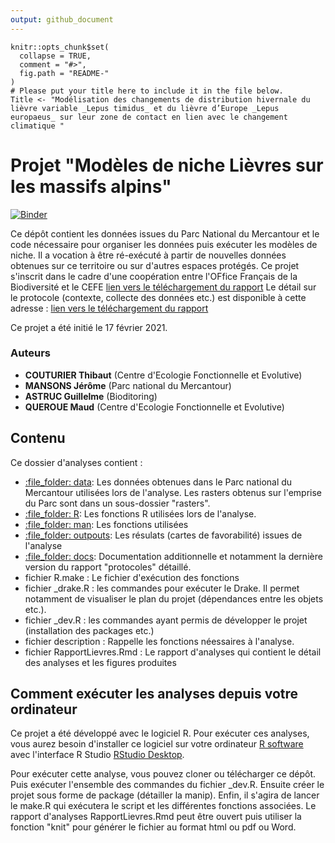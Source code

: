 ```yaml
---
output: github_document
---
```


<!-- README.md is generated from README.Rmd. Please edit that file -->

```{r, echo = FALSE}
knitr::opts_chunk$set(
  collapse = TRUE,
  comment = "#>",
  fig.path = "README-"
)
# Please put your title here to include it in the file below.
Title <- "Modélisation des changements de distribution hivernale du lièvre variable _Lepus timidus_ et du lièvre d’Europe _Lepus europaeus_ sur leur zone de contact en lien avec le changement climatique "
```

# Projet "Modèles de niche Lièvres sur les massifs alpins"

[![Binder](https://mybinder.org/badge_logo.svg)](https://mybinder.org/v2/gh/TCouturier/lievres/master?urlpath=rstudio)


Ce dépôt contient les données issues du Parc National du Mercantour et le code nécessaire pour organiser les données puis exécuter les modèles de niche. Il a vocation à être ré-exécuté à partir de nouvelles données obtenues sur ce territoire ou sur d'autres espaces protégés. Ce projet s'inscrit dans le cadre d'une coopération entre l'OFfice Français de la Biodiversité et le CEFE [lien vers le téléchargement du rapport](https://professionnels.ofb.fr/fr/node/400) 
Le détail sur le protocole (contexte, collecte des données etc.) est disponible à cette adresse :  [lien vers le téléchargement du rapport](https://mybinder.org/v2/gh/TCouturier/lievres/master?urlpath=rstudio)

Ce projet a été initié le 17 février 2021.


### Auteurs
- **COUTURIER Thibaut** (Centre d'Ecologie Fonctionnelle et Evolutive)
- **MANSONS Jérôme** (Parc national du Mercantour)
- **ASTRUC Guillelme** (Bioditoring)
- **QUEROUE Maud** (Centre d'Ecologie Fonctionnelle et Evolutive)


## Contenu

Ce dossier d'analyses contient :

  - [:file\_folder: data](/analysis/data): Les données obtenues dans le Parc national du Mercantour utilisées lors de l'analyse. Les rasters obtenus sur l'emprise du Parc sont dans un sous-dossier "rasters". 
  - [:file\_folder: R](/analysis/R): Les fonctions R utilisées lors de l'analyse.     
  - [:file\_folder: man](/analysis/man): Les fonctions utilisées
  - [:file\_folder: outpouts](/analysis/outpouts): Les résulats (cartes de favorabilité) issues de l'analyse
  - [:file\_folder:
    docs](/analysis/docs): Documentation additionnelle et notamment la dernière version du rapport "protocoles" détaillé.
  - fichier R.make : Le fichier d'exécution des fonctions
  - fichier _drake.R : les commandes pour exécuter le Drake. Il permet notamment de visualiser le plan du projet (dépendances entre les objets etc.).
  - fichier _dev.R : les commandes ayant permis de développer le projet (installation des packages etc.)
  - fichier description : Rappelle les fonctions néessaires à l'analyse.
  - fichier RapportLievres.Rmd : Le rapport d'analyses qui contient le détail des analyses et les figures produites

## Comment exécuter les analyses depuis votre ordinateur

Ce projet a été développé avec le logiciel R. Pour exécuter ces analyses, vous aurez besoin d'installer ce logiciel sur votre ordinateur [R software](https://cloud.r-project.org/) avec l'interface R Studio
 [RStudio Desktop](https://rstudio.com/products/rstudio/download/).

Pour exécuter cette analyse, vous pouvez cloner ou télécharger ce dépôt. Puis exécuter l'ensemble des commandes du fichier _dev.R. Ensuite créer le projet sous forme de package (détailler la manip). Enfin, il s'agira de lancer le make.R qui exécutera le script et les différentes fonctions associées.
Le rapport d'analyses RapportLievres.Rmd peut être ouvert puis utiliser la fonction "knit" pour générer le fichier au format html ou pdf ou Word.   

